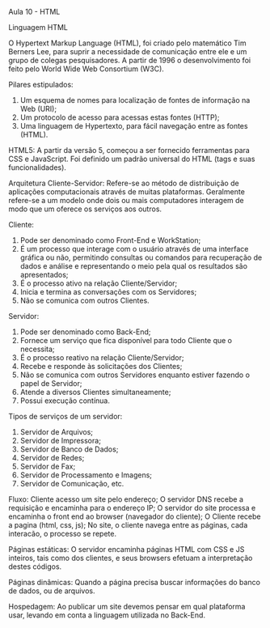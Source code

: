 Aula 10 - HTML

Linguagem HTML

O Hypertext Markup Language (HTML), foi criado pelo matemático Tim Berners Lee, para suprir a necessidade de comunicação entre ele e um grupo de colegas pesquisadores.
A partir de 1996 o desenvolvimento foi feito pelo World Wide Web Consortium (W3C).

Pilares estipulados:
1. Um esquema de nomes para localização de fontes de informação na Web (URI);
2. Um protocolo de acesso para acessas estas fontes (HTTP);
3. Uma linguagem de Hypertexto, para fácil navegação entre as fontes (HTML).

HTML5:
A partir da versão 5, começou a ser fornecido ferramentas para CSS e JavaScript.
Foi definido um padrão universal do HTML (tags e suas funcionalidades).

Arquitetura Cliente-Servidor:
Refere-se ao método de distribuição de aplicações computacionais através de muitas plataformas.
Geralmente refere-se a um modelo onde dois ou mais computadores interagem de modo que um oferece os serviços aos outros.

Cliente:
1. Pode ser denominado como Front-End e WorkStation;
2. É um processo que interage com o usuário através de uma interface gráfica ou não, permitindo consultas ou comandos para recuperação de dados e análise e representando o meio pela qual os resultados são apresentados;
3. É o processo ativo na relação Cliente/Servidor;
4. Inicia e termina as conversações com os Servidores;
5. Não se comunica com outros Clientes.

Servidor:
1. Pode ser denominado como Back-End;
2. Fornece um serviço que fica disponível para todo Cliente que o necessita;
3. É o processo reativo na relação Cliente/Servidor;
4. Recebe e responde às solicitações dos Clientes;
5. Não se comunica com outros Servidores enquanto estiver fazendo o papel de Servidor;
6. Atende a diversos Clientes simultaneamente;
7. Possui execução contínua.

Tipos de serviços de um servidor:
1. Servidor de Arquivos;
2. Servidor de Impressora;
3. Servidor de Banco de Dados;
4. Servidor de Redes;
5. Servidor de Fax;
6. Servidor de Processamento e Imagens;
7. Servidor de Comunicação, etc.

Fluxo:
Cliente acesso um site pelo endereço;
O servidor DNS recebe a requisição e encaminha para o endereço IP;
O servidor do site processa e encaminha o front end ao browser (navegador do cliente);
O Cliente recebe a pagina (html, css, js);
No site, o cliente navega entre as páginas, cada interacão, o processo se repete.

Páginas estáticas:
O servidor encaminha páginas HTML com CSS e JS inteiros, tais como dos clientes, e seus browsers efetuam a interpretação destes códigos.

Páginas dinâmicas:
Quando a página precisa buscar informações do banco de dados, ou de arquivos.

Hospedagem:
Ao publicar um site devemos pensar em qual plataforma usar, levando em conta a linguagem utilizada no Back-End.
